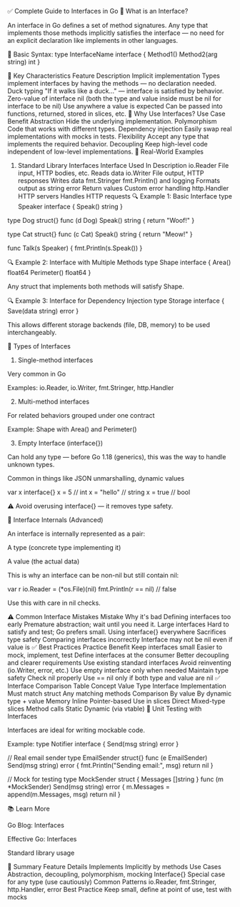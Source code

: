 ✅ Complete Guide to Interfaces in Go
📘 What is an Interface?

An interface in Go defines a set of method signatures. Any type that implements those methods implicitly satisfies the interface — no need for an explicit declaration like implements in other languages.

🔹 Basic Syntax:
type InterfaceName interface {
	Method1()
	Method2(arg string) int
}

🧠 Key Characteristics
Feature	Description
Implicit implementation	Types implement interfaces by having the methods — no declaration needed.
Duck typing	"If it walks like a duck..." — interface is satisfied by behavior.
Zero-value of interface	nil (both the type and value inside must be nil for interface to be nil)
Use anywhere a value is expected	Can be passed into functions, returned, stored in slices, etc.
📌 Why Use Interfaces?
Use Case	Benefit
Abstraction	Hide the underlying implementation.
Polymorphism	Code that works with different types.
Dependency injection	Easily swap real implementations with mocks in tests.
Flexibility	Accept any type that implements the required behavior.
Decoupling	Keep high-level code independent of low-level implementations.
🚀 Real-World Examples
1. Standard Library Interfaces
Interface	Used In	Description
io.Reader	File input, HTTP bodies, etc.	Reads data
io.Writer	File output, HTTP responses	Writes data
fmt.Stringer	fmt.Println() and logging	Formats output as string
error	Return values	Custom error handling
http.Handler	HTTP servers	Handles HTTP requests
🔍 Example 1: Basic Interface
type Speaker interface {
	Speak() string
}

type Dog struct{}
func (d Dog) Speak() string {
	return "Woof!"
}

type Cat struct{}
func (c Cat) Speak() string {
	return "Meow!"
}

func Talk(s Speaker) {
	fmt.Println(s.Speak())
}

🔍 Example 2: Interface with Multiple Methods
type Shape interface {
	Area() float64
	Perimeter() float64
}


Any struct that implements both methods will satisfy Shape.

🔍 Example 3: Interface for Dependency Injection
type Storage interface {
	Save(data string) error
}


This allows different storage backends (file, DB, memory) to be used interchangeably.

🎯 Types of Interfaces
1. Single-method interfaces

Very common in Go

Examples: io.Reader, io.Writer, fmt.Stringer, http.Handler

2. Multi-method interfaces

For related behaviors grouped under one contract

Example: Shape with Area() and Perimeter()

3. Empty Interface (interface{})

Can hold any type — before Go 1.18 (generics), this was the way to handle unknown types.

Common in things like JSON unmarshalling, dynamic values

var x interface{}
x = 5         // int
x = "hello"   // string
x = true      // bool


⚠️ Avoid overusing interface{} — it removes type safety.

🧪 Interface Internals (Advanced)

An interface is internally represented as a pair:

A type (concrete type implementing it)

A value (the actual data)

This is why an interface can be non-nil but still contain nil:

var r io.Reader = (*os.File)(nil)
fmt.Println(r == nil) // false


Use this with care in nil checks.

⚠️ Common Interface Mistakes
Mistake	Why it's bad
Defining interfaces too early	Premature abstraction; wait until you need it.
Large interfaces	Hard to satisfy and test; Go prefers small.
Using interface{} everywhere	Sacrifices type safety
Comparing interfaces incorrectly	Interface may not be nil even if value is
✅ Best Practices
Practice	Benefit
Keep interfaces small	Easier to mock, implement, test
Define interfaces at the consumer	Better decoupling and clearer requirements
Use existing standard interfaces	Avoid reinventing (io.Writer, error, etc.)
Use empty interface only when needed	Maintain type safety
Check nil properly	Use == nil only if both type and value are nil
✅ Interface Comparison Table
Concept	Value Type	Interface
Implementation	Must match struct	Any matching methods
Comparison	By value	By dynamic type + value
Memory	Inline	Pointer-based
Use in slices	Direct	Mixed-type slices
Method calls	Static	Dynamic (via vtable)
🧪 Unit Testing with Interfaces

Interfaces are ideal for writing mockable code.

Example:
type Notifier interface {
	Send(msg string) error
}

// Real email sender
type EmailSender struct{}
func (e EmailSender) Send(msg string) error {
	fmt.Println("Sending email:", msg)
	return nil
}

// Mock for testing
type MockSender struct {
	Messages []string
}
func (m *MockSender) Send(msg string) error {
	m.Messages = append(m.Messages, msg)
	return nil
}

📚 Learn More

Go Blog: Interfaces

Effective Go: Interfaces

Standard library usage

🧩 Summary
Feature	Details
Implements	Implicitly by methods
Use Cases	Abstraction, decoupling, polymorphism, mocking
Interface{}	Special case for any type (use cautiously)
Common Patterns	io.Reader, fmt.Stringer, http.Handler, error
Best Practice	Keep small, define at point of use, test with mocks